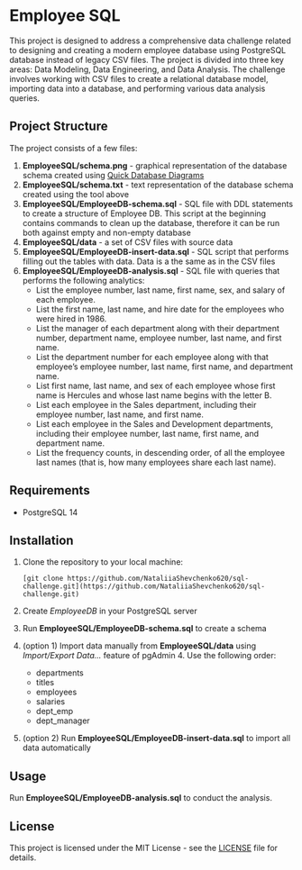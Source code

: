 # Employee SQL

This project is designed to address a comprehensive data challenge related to designing and creating a modern employee database using PostgreSQL database instead of legacy CSV files. 
The project is divided into three key areas: Data Modeling, Data Engineering, and Data Analysis. The challenge involves working with CSV files to create a relational database model, importing data into a database, and performing various data analysis queries.

## Project Structure

The project consists of a few files:

1. **EmployeeSQL/schema.png** - graphical representation of the database schema created using [Quick Database Diagrams](http://www.quickdatabasediagrams.com/)
2. **EmployeeSQL/schema.txt** - text representation of the database schema created using the tool above
3. **EmployeeSQL/EmployeeDB-schema.sql** - SQL file with DDL statements to create a structure of Employee DB. This script at the beginning contains commands to clean up the database, therefore it can be run both against empty and non-empty database
4. **EmployeeSQL/data** - a set of CSV files with source data
5. **EmployeeSQL/EmployeeDB-insert-data.sql** - SQL script that performs filling out the tables with data. Data is a the same as in the CSV files
6. **EmployeeSQL/EmployeeDB-analysis.sql** - SQL file with queries that performs the following analytics:
   - List the employee number, last name, first name, sex, and salary of each employee.
   - List the first name, last name, and hire date for the employees who were hired in 1986.
   - List the manager of each department along with their department number, department name, employee number, last name, and first name.
   - List the department number for each employee along with that employee’s employee number, last name, first name, and department name.
   - List first name, last name, and sex of each employee whose first name is Hercules and whose last name begins with the letter B.
   - List each employee in the Sales department, including their employee number, last name, and first name.
   - List each employee in the Sales and Development departments, including their employee number, last name, first name, and department name.
   - List the frequency counts, in descending order, of all the employee last names (that is, how many employees share each last name).

## Requirements

- PostgreSQL 14

## Installation

1. Clone the repository to your local machine:

   ```
   [git clone https://github.com/NataliiaShevchenko620/sql-challenge.git](https://github.com/NataliiaShevchenko620/sql-challenge.git)
   ```

2. Create *EmployeeDB* in your PostgreSQL server
3. Run **EmployeeSQL/EmployeeDB-schema.sql** to create a schema
4. (option 1) Import data manually from **EmployeeSQL/data** using *Import/Export Data...* feature of pgAdmin 4. Use the following order:
   - departments
   - titles
   - employees
   - salaries
   - dept_emp
   - dept_manager
5. (option 2) Run **EmployeeSQL/EmployeeDB-insert-data.sql** to import all data automatically

## Usage

Run **EmployeeSQL/EmployeeDB-analysis.sql** to conduct the analysis.

## License

This project is licensed under the MIT License - see the [LICENSE](LICENSE) file for details.
